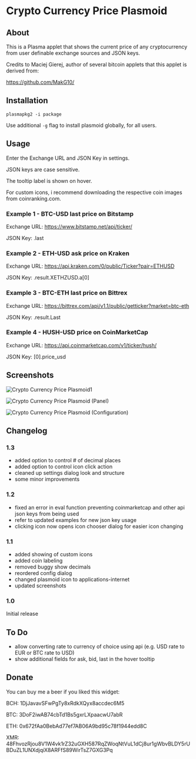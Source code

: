 # Crypto Currency Price Plasmoid

## About
This is a Plasma applet that shows the current price of any cryptocurrency from user definable exchange sources and JSON keys.

Credits to Maciej Gierej, author of several bitcoin applets that this applet is derived from:

https://github.com/MakG10/

## Installation
```
plasmapkg2 -i package
```

Use additional `-g` flag to install plasmoid globally, for all users.

## Usage
Enter the Exchange URL and JSON Key in settings. 

JSON keys are case sensitive. 

The tooltip label is shown on hover.

For custom icons, i recommend downloading the respective coin images from coinranking.com.

### Example 1 - BTC-USD last price on Bitstamp
Exchange URL: https://www.bitstamp.net/api/ticker/

JSON Key: .last

### Example 2 - ETH-USD ask price on Kraken
Exchange URL: https://api.kraken.com/0/public/Ticker?pair=ETHUSD

JSON Key: .result.XETHZUSD.a[0]

### Example 3 - BTC-ETH last price on Bittrex
Exchange URL: https://bittrex.com/api/v1.1/public/getticker?market=btc-eth

JSON Key: .result.Last

### Example 4 - HUSH-USD price on CoinMarketCap
Exchange URL: https://api.coinmarketcap.com/v1/ticker/hush/

JSON Key: [0].price_usd

## Screenshots
![Crypto Currency Price Plasmoid1](https://raw.githubusercontent.com/spmdrd/plasma-applet-cryptocurrency-price/master/cryptocurrency-price-plasmoid1.png)

![Crypto Currency Price Plasmoid (Panel)](https://raw.githubusercontent.com/spmdrd/plasma-applet-cryptocurrency-price/master/cryptocurrency-price-panel.png)

![Crypto Currency Price Plasmoid (Configuration)](https://raw.githubusercontent.com/spmdrd/plasma-applet-cryptocurrency-price/master/cryptocurrency-price-config.png)

## Changelog

### 1.3
- added option to control # of decimal places
- added option to control icon click action
- cleaned up settings dialog look and structure
- some minor improvements

### 1.2
- fixed an error in eval function preventing coinmarketcap and other api json keys from being used
- refer to updated examples for new json key usage
- clicking icon now opens icon chooser dialog for easier icon changing

### 1.1
- added showing of custom icons
- added coin labeling
- removed buggy show decimals
- reordered config dialog
- changed plasmoid icon to applications-internet
- updated screenshots

### 1.0
Initial release

## To Do
- allow converting rate to currency of choice using api (e.g. USD rate to EUR or BTC rate to USD)
- show additional fields for ask, bid, last in the hover tooltip

## Donate
You can buy me a beer if you liked this widget:

BCH: 1DjJavavSFwPgTy8xRdkXQyx8accdec6M5

BTC: 3DoF2iwAB74cbTd1Bs5gxrLXpaacwU7abR

ETH: 0x672fAa0BebAd77ef7AB06A9bd95c78f1944edd8C 

XMR: 48FhvozRjou8V1W4vk1rZ32uGXH587RqZWoqNtVuL1dCj8ur1gWbvBLDY5rUBDuZL1UNXdjqiX8ARFfS89WirTsZ7GXG3Pq
